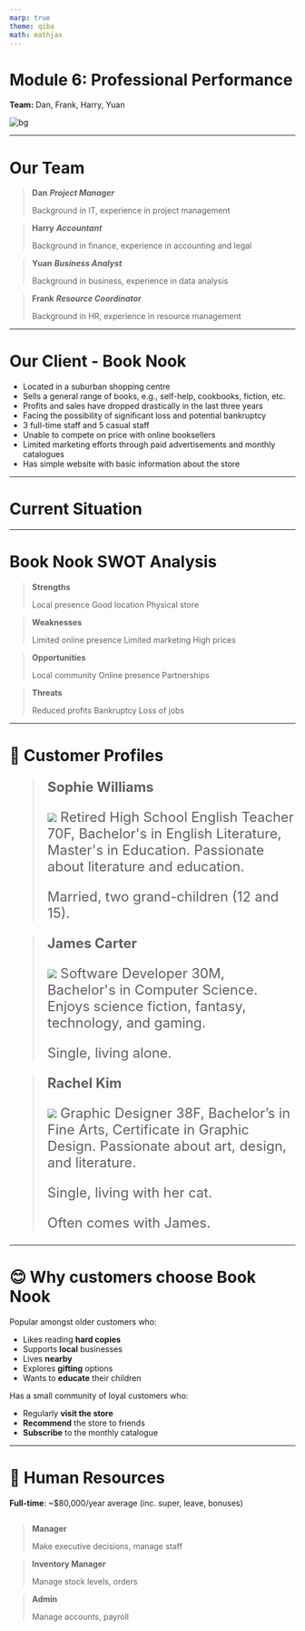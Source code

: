 ```yaml
---
marp: true
theme: qiba
math: mathjax
---
```


<!-- 
_class: title bg-gradient
footer: '**QIBA - Module 6**<br>Professional Performance'
-->

<script src="https://cdn.tailwindcss.com/3.0.0"></script>
<script>tailwind.config = { corePlugins: { preflight: false } }</script>

<div class='title-center text-left'>

# Module 6: Professional Performance

**Team:** Dan, Frank, Harry, Yuan

![bg](https://png.pngtree.com/thumb_back/fh260/background/20230611/pngtree-an-empty-bookshop-stacked-with-books-image_2924924.jpg)

</div>

<!-- 
footer: ""
-->

<!-- # Purpose & Overview of the Assessment

- Teams are given a project to be completed over several weeks.
- Facilitators provide time during class sessions for teams to have weekly discussions and work towards a solution to a scenario problem.
- Each group submits an Ideas Brief and a Team Performance Report (Assessment Task 1).
- Each team member reflects on their individual performance through an Individual Participation and Reflection Report (Assessment Task 2).
- While the facilitator is available for advice and direction, teams are expected to manage themselves.
- Limited time is given in class to complete the project, with additional work expected outside of class.

---

# The Scenario: Project "Turnaround"

- You and other recent international graduates have established a **small business advisory company**.
- Your business provides innovative and profitable advice to businesses in your local area.
- **Local Books Bookstore Pty Ltd** is your first customer.
- They are seeking your advice and ideas on how to turnaround their failing business.

--- -->

---

# Our Team

<div class='flow grid titled' style='grid-template-columns: 1fr 1fr'>

> **Dan** 
> ***Project Manager*** 
> 
> Background in <highlight>IT</highlight>, experience in project management

> **Harry** 
> ***Accountant*** 
> 
> Background in <highlight>finance</highlight>, experience in accounting and legal

> **Yuan** 
> ***Business Analyst*** 
> 
> Background in <highlight>business</highlight>, experience in data analysis

> **Frank** 
> ***Resource Coordinator*** 
> 
> Background in <highlight>HR</highlight>, experience in resource management

</div>

---

# Our Client - Book Nook

- Located in a <highlight>suburban shopping centre</highlight>
- Sells a <highlight>general</highlight> range of books, e.g., self-help, cookbooks, fiction, etc.
- Profits and sales have <highlight>dropped drastically</highlight> in the <highlight>last three years</highlight>
- Facing the possibility of significant loss and <highlight>potential bankruptcy</highlight>
- <highlight>3 full-time staff</highlight> and <highlight>5 casual staff</highlight>
- Unable to <highlight>compete on price</highlight> with online booksellers
- <highlight>Limited marketing efforts</highlight> through <highlight>paid advertisements</highlight> and <highlight>monthly catalogues</highlight>
- Has <highlight>simple website</highlight> with basic information about the store

---

<!-- 
_class: title
-->

<div class='title-center'>

# Current Situation

</div>

---

# Book Nook SWOT Analysis

<div class='flow grid titled title-center cols-2'>

> **Strengths** 
> 
> Local presence 
> Good location
> Physical store

> **Weaknesses** 
> 
> Limited online presence
> Limited marketing
> High prices

> **Opportunities** 
> 
> Local community
> Online presence
> Partnerships

> **Threats** 
> 
> Reduced profits
> Bankruptcy
> Loss of jobs

</div>

---

# 🧐 Customer Profiles

<div class='flow flex titled title-center img-sm' style='font-size: 24px;'>

> **Sophie Williams** 
>
> ![](https://cdn-icons-png.flaticon.com/128/12404/12404120.png) Retired High School English Teacher 70F, Bachelor's in English Literature, Master's in Education. Passionate about <highlight>literature</highlight> and <highlight>education</highlight>. 
> 
> Married, two grand-children (12 and 15).

> **James Carter** 
> 
> ![](https://cdn-icons-png.flaticon.com/128/145/145843.png) Software Developer 30M, Bachelor's in Computer Science. Enjoys <highlight>science fiction, fantasy, technology, and gaming</highlight>.
> 
> Single, living alone.

> **Rachel Kim** 
> 
> ![](https://cdn-icons-png.flaticon.com/128/4128/4128373.png) Graphic Designer 38F, Bachelor’s in Fine Arts, Certificate in Graphic Design. Passionate about <highlight>art, design, and literature</highlight>. 
> 
> Single, living with her cat.
>
> Often comes with James. 

</div>

---

# 😊 Why customers choose Book Nook 

Popular amongst <highlight>older customers</highlight> who:

- Likes reading **hard copies**
- Supports **local** businesses
- Lives **nearby**
- Explores **gifting** options
- Wants to **educate** their children

Has a small community of <highlight>loyal customers</highlight> who:

- Regularly **visit the store**
- **Recommend** the store to friends
- **Subscribe** to the monthly catalogue

---

# 🤨 Human Resources 

<div class='flow no-style grid cols-2 h-full'>

  <div>

  **Full-time**: ~$80,000/year average (inc. super, leave, bonuses)

  <div class='flow stacked titled flex column grid' style='height: 70%'>

  > **Manager** 
  > 
  > Make executive decisions, manage staff

  > **Inventory Manager** 
  > 
  > Manage stock levels, orders

  > **Admin** 
  > 
  > Manage accounts, payroll

  </div>

  </div>

  <div>

  **Casual**: ~$25/hour

  <div class='flow stacked titled flex column grid'  style='height: 70%'>

  > **Marketing Coordinator (1d / week)** 
  > 
  > Handle marketing efforts

  > **Digital Marketer (1d / week)** 
  > 
  > Manage online presence

  > **3x Storekeepers (alternate shifts + 5d)** 
  > 
  > Stock shelves, assist customers, cashier

  </div>

  </div>

</div>



---

# 🙂 Staff Profiles - Full-time

<div class='flow flex titled title-center img-sm' style='font-size: 24px'>

> **Sarah Mitchell** 
> ***Manager*** 
> 
> ![](https://cdn-icons-png.flaticon.com/128/11498/11498793.png) 40F, MBA. Experience in <highlight>team leadership, strategic planning</highlight>, and customer service. Likes <highlight>community engagement</highlight> and local events.
> 
> **Married**, 1 teenage daughter. <br>

> **Mark Johnson** 
> ***Inventory Manager*** 
> 
> ![](https://cdn-icons-png.flaticon.com/128/4140/4140037.png) 32M, Bachelor in Supply Chain Management. Skilled in <highlight>logistics, stock control, and supplier negotiations</highlight>. 
> 
> **Single**, enjoys <highlight>outdoor activities</highlight> and travelling.

> **Claire Adams** 
> ***Admin*** 
> 
> ![](https://cdn-icons-png.flaticon.com/128/6997/6997662.png) 30F, Diploma in Accounting. Experience in <highlight>bookkeeping, payroll, and office management</highlight>. 
> 
> **Engaged** and planning a wedding.

</div>

---

# 🙂 Staff Profiles - Casual

<div class='flow flex stacked titled title-center titled img-sm' style='font-size: 22px; width: 70%'>

> **Emily Harris** 
> ***Marketing Coordinator***
> (1 day/week) 
> 
> ![](https://cdn-icons-png.flaticon.com/128/6997/6997660.png) 25F, Bachelor’s in Marketing. Experience in creating <highlight>marketing campaigns and managing social media</highlight>. 
>
> Lives with her partner, enjoys exploring the local area.

> **Jason Lee** 
> ***Digital Marketer***
> (1 day/week) 
> 
> ![](https://cdn-icons-png.flaticon.com/128/6997/6997551.png) 27M, Bachelor’s in Digital Media. Skilled in <highlight>SEO, website management, and online advertising</highlight>. 
>
> Single, enjoys <highlight>technology and social activities</highlight>.

> **Alex Roberts** 
> ***Storekeeper*** 
> (rotating shifts)
> 
> ![](https://cdn-icons-png.flaticon.com/128/6997/6997674.png) 22M, Bachelor’s degree in Literature (currently studying). Experienced in <highlight>customer service and cash handling</highlight>. 
>
> Lives with roommates, enjoys <highlight>book clubs</highlight>.

> **Maya Singh** 
> ***Storekeeper*** 
> (rotating shifts)
> 
> ![](https://cdn-icons-png.flaticon.com/128/6833/6833605.png) 29F, Certificate in Retail Management. Skilled in <highlight>inventory management and customer service</highlight>. 
> 
> Married, 1 young child, enjoys family outings.

> **Ben Taylor** 
> ***Storekeeper*** 
> (rotating shifts)
> 
> ![](https://cdn-icons-png.flaticon.com/128/6997/6997676.png) 34M, High School Diploma. Experienced in <highlight>customer service and stock management</highlight>. 
> 
> Lives with partner and dog, enjoys <highlight>outdoor activities</highlight>.

</div>

---

# 😟 Financial Situation

<small>

| Expense             | Description                                      | Cost p.a., as of 2023 |
| ------------------- | ------------------------------------------------ | --------------------- |
| **Full-time wages** | 3 staff, $80,000 each (full package) p.a.        | $240,000              |
| **Casual wages**    | 5 staff, $25/hour                                | $70,000               |
| **Rent**            | Shopping centre store-front, 150m²; $3,000/month | $36,000               |
| **Utilities**       | Electricity, water, internet, $200/month         | $2,400                |
| **Operation**       | Stock, advertisements, $1,000/month              | $12,000               |

</small>

<div style='display: flex'>

<div style='flex: 0.5'>

<highlight>Expenses</highlight>: From table above: $\quad\$360,000 \text{ p.a.}$

</div>

<div  style='flex: 0.5'>

<highlight>Income</highlight>: ~35 books/day at $20 each: $\quad\$245,000 \text{ p.a.}$

</div>

</div>

<highlight>Loss</highlight>: $\$115,000$ in 2023; ~$\$400,000$ since 2020 from $\$550,000$ initial budget.

<highlight>Projected bankruptcy EOFY 2025</highlight>.

---

# 😫 Competitors

Mostly <highlight>Online Retailers</highlight>, e.g., Amazon, Booktopia, etc:

- **Wider selection** of products to choose from
- **Convenience** of online shopping
- **Lower prices** due to bulk purchasing from worldwide suppliers
- **Better shopping experience** with recommendations, shopping history
- **Easy payment** options (card, PayPal, etc.)
- **Lower operation costs**, no physical store, fewer staff

Some customers <highlight>read in store</highlight> but <highlight>buy online</highlight> at a different retailer for cheaper prices.

- **No policy** to prevent this

---

# 😵‍💫 Marketing Efforts

<highlight>Limited</highlight>:

- Local newspapers advertisements
- Monthly catalogues new books

<highlight>Simple website</highlight> with basic information: [Book Nook](https://autumnssuns.github.io/qiba-docs/book-nook-site)

- **Store location** and **trading hours**
- **Doesn't function** properly
- No **online store**

<highlight>Cannot reach young customers</highlight>

![bg right](themes/Images/Book_Nook.png)

---

<!-- 
_class: title
-->

<div class='title-center'>

# Envisioning the Future State

</div>

<!-- 
Needs:

- Cost
- HR
- Business model

 -->

---

# 🥰 Customer Profiles

Sees a <highlight>wider reach</highlight> across a diverse range of customers

<div class='timeline'>

> **Younger Audience**
>
> - **0-6**: Children storybooks
> - **6-18**: Textbook, comics, etc.
> - **18+**: Novels (Sci-fi), Manga, etc.

> **References**
>
> - **Friends** (current)
> - **Family**
> - **Teacher**

</div>

---

# 💪 Human Resources

<highlight>Retain</highlight> current team, but upskilled

<div class='flow flex no-style'>

<div class='flow flex column stacked titled' style='width: 50%'>

> **General Manager**
>
> - **Oversees** launch + daily operations
> - **Coordinates** all operations

> **Inventory Manager**
>
> - **Manages** online inventory
> - Handling **online order**

> **Admin**
>
> - Online **transactions**
> - **Payment** systems
> - **Financial** records

</div>

<div class='flow flex column stacked titled' style='width: 50%'>

> **Storekeeper**
>
> - **Promote** online store
> - Provide **general supports**

> **Digital Marketer**
>
> - **Operate** social media platform
> - **Create** content

> **Marketing Coordinator**
>
> - **Strategise** online marketing efforts
> - **Research** market trends

</div>

</div>

**More responsibilities** $\to$ <highlight>increase</highlight> salaries by 15% for **all staff**.

---

# Business Model

<div class='timeline'>

> <highlight>Adaptable</highlight>
>
> Change **range of product**
> **Events**
> **Collaboration**

> <highlight>Flexible<highlight>
>
> Customer **preferences**
> Seasonal **events** and **products**

> <highlight>Interactive<highlight>
>
> Customer **surveys**
> **Point system**

</div>

---

# 🤝 Marketing Strategies

Is a **well-known** and **trusted** local brand

<div class='flow titled flex'>

> **Strong online status**
>
> - Modern **website**
> - **Social media** presence (~100k followers)
> - **Email** marketing

> **Loyalty based**
>
> - **Loyalty program**
> - Encourage **referrals**
> - **Discounts** for regular customers
> - Book **requests**

> **Community building**
>
> - **Events** (clubs, signings)
> - **Partnerships** (schools, authors)
> - **Local** charities

</div>

---

# 🤔 Ideas for Improvement

<div class='flow grid flex titled stacked'>

> **Online Presence**
> - **Website** improvements
> - **Online store** with delivery options
> - **Social media** presence
> - **Email marketing** campaigns

> **Partnerships**
> - **Local schools** for book fairs
> - **Local authors** for book signings
> - **Local businesses** for promotions

> **Customer Experience**
> - **In-store events** (book clubs, readings)
> - **Loyalty program** for regular customers
> - **Gift vouchers** for gifting options

> **Competitive Pricing**
> - **Price matching** policy
> - **Discounts** for regular customers
> - **Promotions** for new customers
> - **Membership** discounts
> - **Bulk purchase** discounts

> **Staff Training**
> - **Customer service** training
> - **Product knowledge** training
> - **Upselling** training
> - **Online sales** training

> **Product Range**
> - **Wider selection** of books
> - **Specialty books** for niche markets
> - **Educational books** for schools
> - **Gift items** for gifting options

> **Community Engagement**
> - **Local events** sponsorships
> - **Local charities** donations

</div>

---

<!-- 
_class: title
-->

<div class='title-center'>

# Project "Turnaround"

</div>

<!-- 

- Empathetic side of the business
- Training
- Budget

Impact

Cost of ownership for future state

Timeline

-->

---

# 🚀 Modernised Online Presence

<div class='flow flex titled'>

> **Mission**: *Increase online sales*
>
> <highlight>Website</highlight> improvements:
>
> - **Attractive** design
> - **Showcase** new arrivals
> - **Online store** with delivery options
>
> <highlight>Email marketing</highlight> campaigns:
>
> - Use **email lists** for promotions
>
> <highlight>Social media</highlight> presence:
>
> - Pages on **Facebook**, **Instagram**

> **Project Execution**
>
> **Budget**: $7,500
> **Timeline**: 4 months
> **Success Criteria**: 80% increase in sales
> (50% marketing + 30% accessibility)
> **KPIs**: Website traffic, online sales data
> **Risks**: Security breaches, bad reviews, low engagement
> **Mitigation**: Secure payment gateways, customer service (chatbot, FAQs, etc.)

</div>

---

# 🚀 Upskilled Staff

<div class='flow flex titled'>

> **Mission**: *New systems training*
>
> Training <highlight>sessions</highlight> and <highlight>documents</highlight>
>
> <highlight>Customer service</highlight>
>
> - **Knowledge** of new products
> - **Upselling** techniques
>
> <highlight>Digital sales</highlight>
>
> - **Online store** operations
> - **Email marketing** techniques

> **Project Execution**
>
> **Budget**: $5,000
> **Timeline**: 1 months
> **Success Criteria**: 4.5+ star reviews
> **KPIs**: Customer feedback, ratings
> **Risks**: Staff resistance, low engagement
> **Mitigation**: Rewards and recognition

</div>

---

# 🚀 Widened Audience Range

<div class='flow flex titled'>

> **Mission**: *Increase customer base*
>
> <highlight>Wider</highlight> selection of books:
>   - **Educational** books for schools
>   - **Specialty** books for niche markets, e.g., graphic novels, manga
> 
> <highlight>Expanded</highlight> customer base:
>   - **Younger** customers
>   - **Students** from local schools

> **Project Execution**
>
> **Budget**: $10,000
> **Timeline**: 3 months
> **Success Criteria**: 20% increase in sales
> **KPIs**: Customer feedback, sales data
> **Risks**: Low demand, excess stock, high competition
> **Mitigation**: Market research, competitor analysis

</div>

---

# 🚀 Enhanced Customer Experience

<div class='flow flex titled'>

> **Mission**: *Increase customer loyalty*
>
> Community <highlight>engagement</highlight>:
>
> - **Book clubs**, **readings**
> - **Author signings**
> - **Book fairs** with local schools
>
> <highlight>Loyalty</highlight> program:
>
> - **Discounts** for regular customers
> - **Gift vouchers** for gifting options

> **Project Execution**
>
> **Budget**: $2,500
> **Timeline**: 6 months
> **Success Criteria**: 30% increase in customer retention, translate to 10% increase in sales
> **KPIs**: Customer feedback, repeat sales
> **Risks**: Low engagement, high on-going costs, low ROI
> **Mitigation**: Customer surveys, competitor analysis

</div>

---

# ⏳ Timeline

<div class='timeline' style='font-size: smaller'>

> *August 2024*
> **Research & Recruitment**

> *September 2024*
> **Website Improvements & Social Media**

> *October 2024*
> **Online Store Launch & Partnerships**

> *November 2024*
> **Email Marketing & Loyalty Program**

> *December 2024*
> **Wider Selection & Specialty Books**

> *January 2025*
> **School Partnerships & Author Signings**

> *February 2025*
> **Project Review & Evaluation**

</div>

---

# 💰 Costs

<div class='flow grid flex titled'>

> **Project Launch**
>
> &nbsp;&nbsp;Digitalisation: $\$7,500$
> &nbsp;&nbsp;Training: $\$5,000$
> &nbsp;&nbsp;Product Expansion: $\$10,000$
> &nbsp;&nbsp;Community Building: $\$2,500$

> **On-going Operation**
>
> **Unchanged**:
> &nbsp;&nbsp;Rent: $\$36,000$
> &nbsp;&nbsp;Utilities: $\$2,400$
>
> **New**:
> &nbsp;&nbsp;Staff: $\$357,000$
> &nbsp;&nbsp;Online (store + media): $\$1,500$
> &nbsp;&nbsp;Product expansion: $\$24,000$

</div>

<highlight>Total cost</highlight>: $\$25,000$ project launch + $\$421,000$ yearly operation

---

# 📈 Benefit Realisation

**Increased sales** by 110% at EOFY 2025, and <highlight>keeps increasing as community grows</highlight>

<div class='flow grid flex titled'>

> **50%**
>
> Marketing efforts

> **30%**
>
> Online presence

> **20%**
>
> Wider products

> **10%**
>
> Community

</div>

**Updated Financials**

<div class='flow flex titled'>

**Revenue** $\$515,000$

**Cost** $\$421,000$

**Net Profit** $\$94,000$

</div>